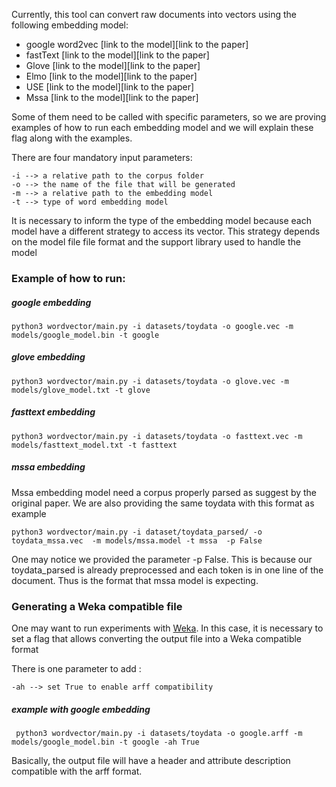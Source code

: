 Currently, this tool can convert raw documents into vectors
using the following embedding model:

* google word2vec [link to the model][link to the paper]
* fastText [link to the model][link to the paper]
* Glove [link to the model][link to the paper]
* Elmo [link to the model][link to the paper]
* USE [link to the model][link to the paper]
* Mssa [link to the model][link to the paper]


Some of them need to be called with specific parameters, so we are proving
examples of how to run each embedding model and we will explain these flag
along with the examples.


There are four mandatory input parameters:

    -i --> a relative path to the corpus folder
    -o --> the name of the file that will be generated
    -m --> a relative path to the embedding model
    -t --> type of word embedding model
    
    
It is necessary to inform the type of the embedding model because each model have 
a different strategy to access its vector. This strategy depends on the model file
file format and the support library used to handle the model

### Example of how to run:

##### google embedding

    python3 wordvector/main.py -i datasets/toydata -o google.vec -m models/google_model.bin -t google 
    
##### glove embedding

    python3 wordvector/main.py -i datasets/toydata -o glove.vec -m models/glove_model.txt -t glove 

##### fasttext embedding

    python3 wordvector/main.py -i datasets/toydata -o fasttext.vec -m models/fasttext_model.txt -t fasttext 

##### mssa embedding

Mssa embedding model need a corpus properly parsed as 
suggest by the original paper. We are also providing the same toydata
with this format as example

    python3 wordvector/main.py -i dataset/toydata_parsed/ -o toydata_mssa.vec  -m models/mssa.model -t mssa  -p False
    
    
One may notice we provided the parameter -p False. This is because our toydata_parsed
is already preprocessed and each token is in one line of the document. Thus is the format
that mssa model is expecting. 
    
 
### Generating a Weka compatible file

One may want to run experiments with [Weka](https://www.cs.waikato.ac.nz/ml/weka/).
In this case, it is necessary to set a flag that allows converting the output file into a Weka
compatible format
 
 There is one parameter to add :
 
    -ah --> set True to enable arff compatibility 

##### example with google embedding
    
    
     python3 wordvector/main.py -i datasets/toydata -o google.arff -m models/google_model.bin -t google -ah True   
     
 Basically, the output file will have a header and attribute description compatible with
 the arff format.
